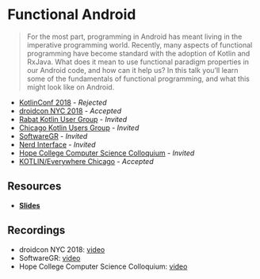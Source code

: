 # Functional Android

> For the most part, programming in Android has meant living in the imperative programming world. Recently, many aspects of functional programming have become standard with the adoption of Kotlin and RxJava. What does it mean to use functional paradigm properties in our Android code, and how can it help us? In this talk you’ll learn some of the fundamentals of functional programming, and what this might look like on Android.

- [KotlinConf 2018](https://kotlinconf.com/2018/) - _Rejected_
- [droidcon NYC 2018](https://www.nyc.droidcon.com/) - _Accepted_
- [Rabat Kotlin User Group](https://www.meetup.com/Rabat-Kotlin-User-Group/events/252445769/) - _Invited_
- [Chicago Kotlin Users Group](https://www.meetup.com/Chicago-Kotlin/events/qhwhcpyxnbvb/) - _Invited_
- [SoftwareGR](https://www.meetup.com/Software-GR-and-GLSEC/events/247096959/) - _Invited_
- [Nerd Interface](https://www.meetup.com/NerdInterface/events/248105984/) - _Invited_
- [Hope College Computer Science Colloquium](https://hope.edu/academics/computer-science/) - _Invited_
- [KOTLIN/Everywhere Chicago](http://chicago.kotlineverywhere.com/) - _Accepted_

## Resources

- **[Slides](https://speakerdeck.com/vgonda/functional-android)**

## Recordings

- droidcon NYC 2018: [video](https://youtu.be/cRQfz37J63Y)
- SoftwareGR: [video](https://youtu.be/W7ne9Rp4Vww)
- Hope College Computer Science Colloquium: [video](https://vimeo.com/296497246)
